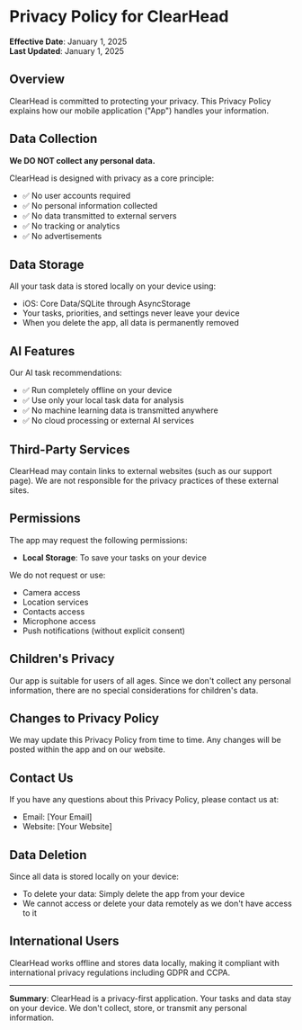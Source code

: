 # Privacy Policy for ClearHead

**Effective Date**: January 1, 2025  
**Last Updated**: January 1, 2025

## Overview

ClearHead is committed to protecting your privacy. This Privacy Policy explains how our mobile application ("App") handles your information.

## Data Collection

**We DO NOT collect any personal data.**

ClearHead is designed with privacy as a core principle:
- ✅ No user accounts required
- ✅ No personal information collected
- ✅ No data transmitted to external servers
- ✅ No tracking or analytics
- ✅ No advertisements

## Data Storage

All your task data is stored locally on your device using:
- iOS: Core Data/SQLite through AsyncStorage
- Your tasks, priorities, and settings never leave your device
- When you delete the app, all data is permanently removed

## AI Features

Our AI task recommendations:
- ✅ Run completely offline on your device
- ✅ Use only your local task data for analysis
- ✅ No machine learning data is transmitted anywhere
- ✅ No cloud processing or external AI services

## Third-Party Services

ClearHead may contain links to external websites (such as our support page). We are not responsible for the privacy practices of these external sites.

## Permissions

The app may request the following permissions:
- **Local Storage**: To save your tasks on your device

We do not request or use:
- Camera access
- Location services
- Contacts access
- Microphone access
- Push notifications (without explicit consent)

## Children's Privacy

Our app is suitable for users of all ages. Since we don't collect any personal information, there are no special considerations for children's data.

## Changes to Privacy Policy

We may update this Privacy Policy from time to time. Any changes will be posted within the app and on our website.

## Contact Us

If you have any questions about this Privacy Policy, please contact us at:
- Email: [Your Email]
- Website: [Your Website]

## Data Deletion

Since all data is stored locally on your device:
- To delete your data: Simply delete the app from your device
- We cannot access or delete your data remotely as we don't have access to it

## International Users

ClearHead works offline and stores data locally, making it compliant with international privacy regulations including GDPR and CCPA.

---

**Summary**: ClearHead is a privacy-first application. Your tasks and data stay on your device. We don't collect, store, or transmit any personal information.